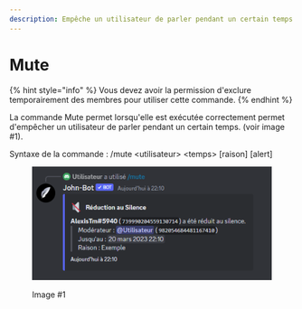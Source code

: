 ```yaml
---
description: Empêche un utilisateur de parler pendant un certain temps.
---
```


# Mute

{% hint style="info" %}
Vous devez avoir la permission d'exclure temporairement des membres pour utiliser cette commande.
{% endhint %}

La commande Mute permet lorsqu'elle est exécutée correctement permet d'empêcher un utilisateur de parler pendant un certain temps. (voir image #1).

Syntaxe de la commande : /mute \<utilisateur> \<temps> \[raison] \[alert]

<figure><img src="../../../.gitbook/assets/Mute.png" alt=""><figcaption><p>Image #1</p></figcaption></figure>
